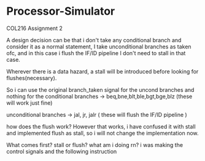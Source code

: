 # Processor-Simulator
COL216 Assignment 2

A design decision can be that i don't take any conditional branch and consider it as a normal statement, 
I take unconditional branches as taken ofc, and in this case i flush the IF/ID pipeline
I don't need to stall in that case.

Wherever there is a data hazard, a stall will be introduced before looking for flushes(necessary).

So i can use the original branch_taken signal for the uncond branches and nothing for the conditional branches -> beq,bne,blt,ble,bgt,bge,blz (these will work just fine)

unconditional branches -> jal, jr, jalr ( these will flush the IF/ID pipeline )

how does the flush work? However that works, i have confused it with stall and implemented flush as stall, so i will not change the implementation now.


What comes first? stall or flush?
what am i doing rn? i was making the control signals and the following instruction 